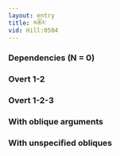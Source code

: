 ```yaml
---
layout: entry
title: མཆོར་
vid: Hill:0504
---
```

### Dependencies (N = 0)


### Overt 1-2


### Overt 1-2-3


### With oblique arguments


### With unspecified obliques
